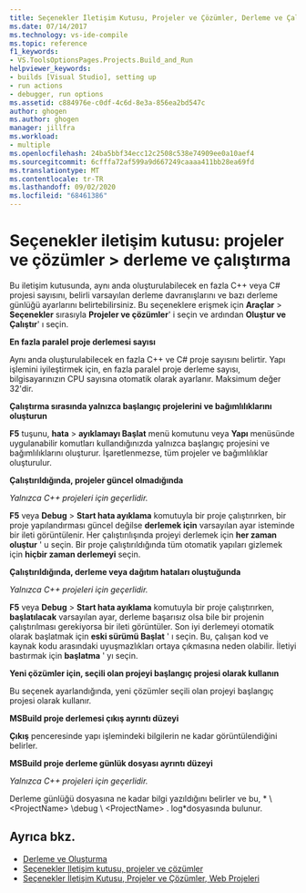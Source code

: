 ```yaml
---
title: Seçenekler İletişim Kutusu, Projeler ve Çözümler, Derleme ve Çalıştırma
ms.date: 07/14/2017
ms.technology: vs-ide-compile
ms.topic: reference
f1_keywords:
- VS.ToolsOptionsPages.Projects.Build_and_Run
helpviewer_keywords:
- builds [Visual Studio], setting up
- run actions
- debugger, run options
ms.assetid: c884976e-c0df-4c6d-8e3a-856ea2bd547c
author: ghogen
ms.author: ghogen
manager: jillfra
ms.workload:
- multiple
ms.openlocfilehash: 24ba5bbf34ecc12c2508c538e74909ee0a10aef4
ms.sourcegitcommit: 6cfffa72af599a9d667249caaaa411bb28ea69fd
ms.translationtype: MT
ms.contentlocale: tr-TR
ms.lasthandoff: 09/02/2020
ms.locfileid: "68461386"
---
```

# <a name="options-dialog-box-projects-and-solutions--build-and-run"></a>Seçenekler iletişim kutusu: projeler ve çözümler \> derleme ve çalıştırma

Bu iletişim kutusunda, aynı anda oluşturulabilecek en fazla C++ veya C# projesi sayısını, belirli varsayılan derleme davranışlarını ve bazı derleme günlüğü ayarlarını belirtebilirsiniz. Bu seçeneklere erişmek için **Araçlar**  >  **Seçenekler** sırasıyla **Projeler ve çözümler**' i seçin ve ardından **Oluştur ve Çalıştır**' ı seçin.

**En fazla paralel proje derlemesi sayısı**

Aynı anda oluşturulabilecek en fazla C++ ve C# proje sayısını belirtir. Yapı işlemini iyileştirmek için, en fazla paralel proje derleme sayısı, bilgisayarınızın CPU sayısına otomatik olarak ayarlanır. Maksimum değer 32'dir.

**Çalıştırma sırasında yalnızca başlangıç projelerini ve bağımlılıklarını oluşturun**

**F5** tuşunu, **hata**  >  **ayıklamayı Başlat** menü komutunu veya **Yapı** menüsünde uygulanabilir komutları kullandığınızda yalnızca başlangıç projesini ve bağımlılıklarını oluşturur. İşaretlenmezse, tüm projeler ve bağımlılıklar oluşturulur.

**Çalıştırıldığında, projeler güncel olmadığında**

*Yalnızca C++ projeleri için geçerlidir.*

**F5** veya **Debug**  >  **Start hata ayıklama** komutuyla bir proje çalıştırırken, bir proje yapılandırması güncel değilse **derlemek için** varsayılan ayar isteminde bir ileti görüntülenir. Her çalıştırılışında projeyi derlemek için **her zaman oluştur** ' u seçin. Bir proje çalıştırıldığında tüm otomatik yapıları gizlemek için **hiçbir zaman derlemeyi** seçin.

**Çalıştırıldığında, derleme veya dağıtım hataları oluştuğunda**

*Yalnızca C++ projeleri için geçerlidir.*

**F5** veya **Debug**  >  **Start hata ayıklama** komutuyla bir proje çalıştırırken, **başlatılacak** varsayılan ayar, derleme başarısız olsa bile bir projenin çalıştırılması gerekiyorsa bir ileti görüntüler. Son iyi derlemeyi otomatik olarak başlatmak için **eski sürümü Başlat** ' ı seçin. Bu, çalışan kod ve kaynak kodu arasındaki uyuşmazlıkları ortaya çıkmasına neden olabilir. İletiyi bastırmak için **başlatma** ' yı seçin.

**Yeni çözümler için, seçili olan projeyi başlangıç projesi olarak kullanın**

Bu seçenek ayarlandığında, yeni çözümler seçili olan projeyi başlangıç projesi olarak kullanır.

**MSBuild proje derlemesi çıkış ayrıntı düzeyi**

**Çıkış** penceresinde yapı işlemindeki bilgilerin ne kadar görüntülendiğini belirler.

**MSBuild proje derleme günlük dosyası ayrıntı düzeyi**

*Yalnızca C++ projeleri için geçerlidir.*

Derleme günlüğü dosyasına ne kadar bilgi yazıldığını belirler ve bu, * \\ \<ProjectName> \debug \\ \<ProjectName> . log*dosyasında bulunur.

## <a name="see-also"></a>Ayrıca bkz.

- [Derleme ve Oluşturma](../../ide/compiling-and-building-in-visual-studio.md)
- [Seçenekler Iletişim kutusu, projeler ve çözümler](projects-and-solutions-options-dialog-box.md)
- [Seçenekler İletişim Kutusu, Projeler ve Çözümler, Web Projeleri](options-dialog-box-projects-and-solutions-web-projects.md)